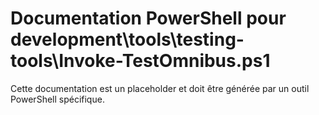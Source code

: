 # Documentation PowerShell pour development\tools\testing-tools\Invoke-TestOmnibus.ps1

Cette documentation est un placeholder et doit être générée par un outil PowerShell spécifique.
